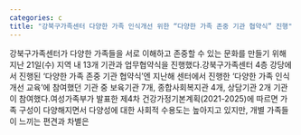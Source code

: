 ```yaml
---
categories: c
title: "강북구가족센터 다양한 가족 인식개선 위한 “다양한 가족 존중 기관 협약식” 진행"
---
```

강북구가족센터가 다양한 가족들을 서로 이해하고 존중할 수 있는 문화를 만들기 위해 지난 21일(수) 지역 내 13개 기관과 업무협약식을 진행했다.강북구가족센터 4층 강당에서 진행된 ‘다양한 가족 존중 기관 협약식’엔 지난해 센터에서 진행한 ‘다양한 가족 인식개선 교육’에 참여했던 기관 중 보육기관 7개, 종합사회복지관 4개, 상담기관 2개 기관이 참여했다.여성가족부가 발표한 제4차 건강가정기본계획(2021-2025)에 따르면 가족 구성이 다양해지면서 다양성에 대한 사회적 수용도는 높아지고 있지만, 개별 가족들이 느끼는 편견과 차별은